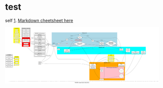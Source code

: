 # test

self [1].
[Markdown cheetsheet here](https://github.com/adam-p/markdown-here/wiki/Markdown-Cheatsheet)

![img](a.png)



  [1]: http://georgievgeorgi.github.io/test/

